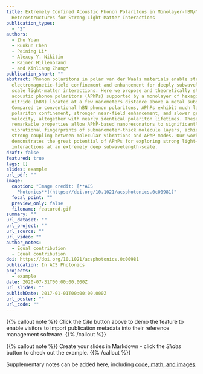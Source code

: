 ```yaml
---
title: Extremely Confined Acoustic Phonon Polaritons in Monolayer-hBN/Metal
  Heterostructures for Strong Light–Matter Interactions
publication_types:
  - "2"
authors:
  - Zhu Yuan
  - Runkun Chen
  - Peining Li*
  - Alexey Y. Nikitin
  - Rainer Hillenbrand
  - and Xinliang Zhang*
publication_short: ""
abstract: Phonon polaritons in polar van der Waals materials enable strong
  electromagnetic-field confinement and enhancement for deeply subwavelength
  scale light-matter interactions. Here we propose and theoretically study
  acoustic phonon polaritons (APhPs) supported by a monolayer of hexagonal boron
  nitride (hBN) located at a few nanometers distance above a metal substrate.
  Compared to conventional hBN phonon polaritons, APhPs exhibit much larger
  polariton confinement, stronger near-field enhancement, and slower group
  velocity, altogether with nearly identical polariton lifetimes. These
  remarkable properties allow APhP-based nanoresonators to significantly enhance
  vibrational fingerprints of subnanometer-thick molecule layers, achieving
  strong coupling between molecular vibrations and APhP modes. Our work
  demonstrates the great potential of APhPs for exploring strong light–matter
  interactions at an extremely deep subwavelength-scale.
draft: false
featured: true
tags: []
slides: example
url_pdf: ""
image:
  caption: "Image credit: [**ACS
    Photonics**](https://doi.org/10.1021/acsphotonics.0c00981)"
  focal_point: ""
  preview_only: false
  filename: featured.gif
summary: ""
url_dataset: ""
url_project: ""
url_source: ""
url_video: ""
author_notes:
  - Equal contribution
  - Equal contribution
doi: https://doi.org/10.1021/acsphotonics.0c00981
publication: In ACS Photonics
projects:
  - example
date: 2020-07-31T00:00:00.000Z
url_slides: ""
publishDate: 2017-01-01T00:00:00.000Z
url_poster: ""
url_code: ""
---
```


{{% callout note %}}
Click the *Cite* button above to demo the feature to enable visitors to import publication metadata into their reference management software.
{{% /callout %}}

{{% callout note %}}
Create your slides in Markdown - click the *Slides* button to check out the example.
{{% /callout %}}

Supplementary notes can be added here, including [code, math, and images](https://wowchemy.com/docs/writing-markdown-latex/).
